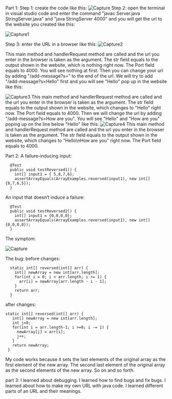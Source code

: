 Part 1:
Step 1: create the code like this:
![Capture](https://user-images.githubusercontent.com/130394449/234158985-8afc222d-0fa2-45e6-b744-7c82b418bbd3.PNG)
Step 2: open the terminal in visual studio code and enter the command "javac Server.java StringServer.java" and "java StringServer 4000" and you will get the url to the website you created like this:

![Capture1](https://user-images.githubusercontent.com/130394449/234159174-564b6475-acbe-429c-9c21-5b9feab3fc8d.PNG)

Step 3: enter the URL in a browser like this:
![Capture2](https://user-images.githubusercontent.com/130394449/234159408-ca34c354-d7bc-476c-b970-1fa19aa8a7c5.PNG)

This main method and handlerRequest method are called and the url you enter in the browser is taken as the argument. The str field equals to the output shown in the website, which is nothing right now. The Port field equals to 4000.
You will see nothing at first. Then you can change your url by adding "/add-message?s=<string>" to the end of the url. We will try to add "/add-message?s=Hello" first and you will see "Hello" pop up in the website like this:
  
![Capture3](https://user-images.githubusercontent.com/130394449/234159796-a57502b1-8699-4c9e-bcb3-6080bc846a0f.PNG)
This main method and handlerRequest method are called and the url you enter in the browser is taken as the argument. The str field equals to the output shown in the website, which changes to "Hello" right now. The Port field equals to 4000.
Then we will change the url by adding "/add-message?s=How are you". You will see "Hello" and "How are you" poping up on the line below "Hello" like this:
![Capture4](https://user-images.githubusercontent.com/130394449/234160386-ffb5840d-38fb-4358-8a5f-9f9e4e70cd34.PNG)
This main method and handlerRequest method are called and the url you enter in the browser is taken as the argument. The str field equals to the output shown in the website, which changes to "Hello\nHow are you" right now. The Port field equals to 4000.

Part 2:
A failure-inducing input:
```
  @Test
  public void testReversed1() {
    int[] input1 = { 5,8,7,6};
    assertArrayEquals(ArrayExamples.reversed(input1), new int[]{8,7,6,5});
  }
  ```

An input that doesn’t induce a failure:
```
  @Test
  public void testReversed2() {
    int[] input1 = {0,0,0,0};
    assertArrayEquals(ArrayExamples.reversed(input1), new int[]{0,0,0,0});
  }
  ```

The symptom:

![Capture](https://user-images.githubusercontent.com/130394449/234175766-2b55c504-aba7-4b94-8882-c01747d720a1.PNG)

The bug:
before changes:
```
  static int[] reversed(int[] arr) {
    int[] newArray = new int[arr.length];
    for(int i = 0; i < arr.length; i += 1) {
      arr[i] = newArray[arr.length - i - 1];
    }
    return arr;
  }
  ```
 
 after changes:
 ```                           
 static int[] reversed(int[] arr) {
    int[] newArray = new int[arr.length];
    int j=0;
    for(int i = arr.length-1; i >=0; i -= 1) {
      newArray[j] = arr[i];
      j++;
    }
    return newArray;
  }
  ```
My code works because it sets the last elements of the original array as the first element of the new array. The second last element of the original array as the second elements of the new array. So on and so forth.

part 3:
I learned about debugging. I learned how to find bugs and fix bugs.
I learned about how to make my own URL with java code.
I learned different parts of an URL and their meanings.
